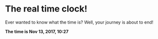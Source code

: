 # The real time clock!

Ever wanted to know what the time is? Well, your journey is about to end!

**The time is Nov 13, 2017, 10:27**
